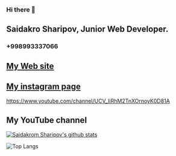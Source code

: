### Hi there 👋

## Saidakro  Sharipov, Junior Web Developer. 
### +998993337066 

<a href="http://www.saidakrom.uz" > <h2> My Web site</h2></a>


<a href="https://www.instagram.com/saidakromsharipov" > <h2> My instagram page</h2></a>

<a href="" >https://www.youtube.com/channel/UCV_IiRhM2TnXOrnoyK0D81A<h2> My YouTube channel</h2></a>


[![Saidakrom Sharipov's github stats](https://github-readme-stats.vercel.app/api?username=SaidakromSharipov)](https://github.com/SaidakromSharipov/github-readme-stats)

![Top Langs](https://github-readme-stats.vercel.app/api/top-langs/?username=SaidakromSharpov)

